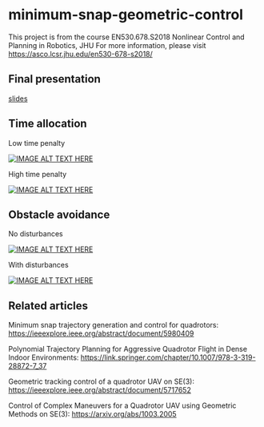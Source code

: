 # minimum-snap-geometric-control
This project is from the course EN530.678.S2018 Nonlinear Control and Planning in Robotics, JHU
For more information, please visit https://asco.lcsr.jhu.edu/en530-678-s2018/

## Final presentation
[slides](https://drive.google.com/open?id=1APnwKnfsYUZB0-4T4GaXExabcxmzodVf)

## Time allocation

Low time penalty

[![IMAGE ALT TEXT HERE](https://img.youtube.com/vi/m1lIAcgYFYQ/0.jpg)](https://www.youtube.com/watch?v=m1lIAcgYFYQ)

High time penalty

[![IMAGE ALT TEXT HERE](https://img.youtube.com/vi/HpaOFfIOTrs/0.jpg)](https://www.youtube.com/watch?v=HpaOFfIOTrs)

## Obstacle avoidance

No disturbances

[![IMAGE ALT TEXT HERE](https://img.youtube.com/vi/bzi5rqWMOCg/0.jpg)](https://www.youtube.com/watch?v=bzi5rqWMOCg)

With disturbances

[![IMAGE ALT TEXT HERE](https://img.youtube.com/vi/gG9_Etc4188/0.jpg)](https://www.youtube.com/watch?v=gG9_Etc4188)

## Related articles
Minimum snap trajectory generation and control for quadrotors: 
https://ieeexplore.ieee.org/abstract/document/5980409

Polynomial Trajectory Planning for Aggressive Quadrotor Flight in Dense Indoor Environments: 
https://link.springer.com/chapter/10.1007/978-3-319-28872-7_37

Geometric tracking control of a quadrotor UAV on SE(3): 
https://ieeexplore.ieee.org/abstract/document/5717652

Control of Complex Maneuvers for a Quadrotor UAV using Geometric Methods on SE(3):
https://arxiv.org/abs/1003.2005
